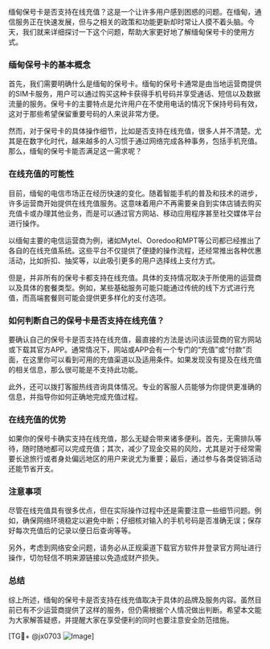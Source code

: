 缅甸保号卡是否支持在线充值？这是一个让许多用户感到困惑的问题。在缅甸，通信服务正在快速发展，但与之相关的政策和功能更新却时常让人摸不着头脑。今天，我们就来详细探讨一下这个问题，帮助大家更好地了解缅甸保号卡的使用方式。

### 缅甸保号卡的基本概念

首先，我们需要明确什么是缅甸的保号卡。缅甸的保号卡通常是由当地运营商提供的SIM卡服务，用户可以通过购买这种卡获得手机号码并享受通话、短信以及数据流量的服务。保号卡的主要特点是允许用户在不使用电话的情况下保持号码有效，这对于那些希望保留重要号码的人来说非常方便。

然而，对于保号卡的具体操作细节，比如是否支持在线充值，很多人并不清楚。尤其是在数字化时代，越来越多的人习惯于通过网络完成各种事务，包括手机充值。那么，缅甸的保号卡能否满足这一需求呢？

### 在线充值的可能性

目前，缅甸的电信市场正在经历快速的变化。随着智能手机的普及和技术的进步，许多运营商开始提供在线充值服务。这意味着用户不再需要亲自到实体店铺去购买充值卡或办理其他业务，而是可以通过官方网站、移动应用程序甚至社交媒体平台进行操作。

以缅甸主要的电信运营商为例，诸如Mytel、Ooredoo和MPT等公司都已经推出了各自的在线充值系统。这些平台不仅提供了便捷的操作流程，还经常推出各种优惠活动，比如折扣、抽奖等，以此吸引更多的用户选择线上支付方式。

但是，并非所有的保号卡都支持在线充值。具体的支持情况取决于所使用的运营商以及具体的套餐类型。例如，某些基础服务可能只能通过传统的线下方式进行充值，而高端套餐则可能会提供更多样化的支付选项。

### 如何判断自己的保号卡是否支持在线充值？

要确认自己的保号卡是否支持在线充值，最直接的方法是访问该运营商的官方网站或下载其官方APP。通常情况下，网站或APP会有一个专门的“充值”或“付款”页面，在这里你可以看到可用的充值渠道以及适用条件。如果发现没有提及在线充值的相关信息，那么很可能是不支持此功能。

此外，还可以拨打客服热线咨询具体情况。专业的客服人员能够为你提供更准确的信息，并指导你如何正确地完成充值过程。

### 在线充值的优势

如果你的保号卡确实支持在线充值，那么无疑会带来诸多便利。首先，无需排队等待，随时随地都可以完成充值；其次，减少了现金交易的风险，尤其是对于经常需要长途旅行或者身处偏远地区的用户来说尤为重要；最后，通过参与各类促销活动还能节省开支。

### 注意事项

尽管在线充值具有很多优点，但在实际操作过程中还是需要注意一些细节问题。例如，确保网络环境稳定以避免中断；仔细核对输入的手机号码是否准确无误；保存好每次充值后的记录以便日后查询等等。

另外，考虑到网络安全问题，请务必从正规渠道下载官方软件并登录官方网址进行操作，切勿轻信不明来源链接以免造成财产损失。

### 总结

综上所述，缅甸的保号卡是否支持在线充值取决于具体的品牌及服务内容。虽然目前已有不少运营商提供了这样的服务，但仍需根据个人情况做出判断。希望本文能为大家解答疑惑，并提醒大家在享受便利的同时也要注意安全防范措施。

[TG💪+ @jx0703 ![Image](https://github.com/user-attachments/assets/dbca1d08-cadb-493c-b0ec-ad6f7a83f270)]